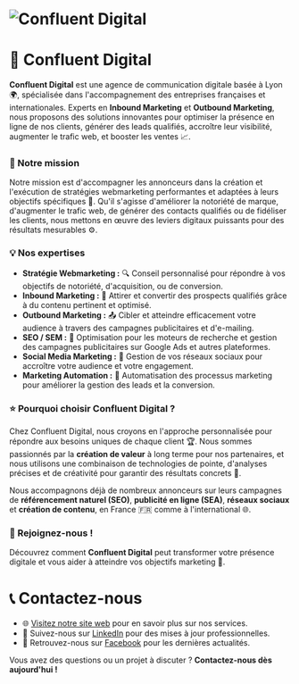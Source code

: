 # ![Confluent Digital](./images/cover.jpeg)

# 🚀 Confluent Digital

**Confluent Digital** est une agence de communication digitale basée à Lyon 🌍, spécialisée dans l'accompagnement des entreprises françaises et internationales. Experts en **Inbound Marketing** et **Outbound Marketing**, nous proposons des solutions innovantes pour optimiser la présence en ligne de nos clients, générer des leads qualifiés, accroître leur visibilité, augmenter le trafic web, et booster les ventes 📈.

### 🎯 Notre mission

Notre mission est d'accompagner les annonceurs dans la création et l'exécution de stratégies webmarketing performantes et adaptées à leurs objectifs spécifiques 🎨. Qu'il s'agisse d'améliorer la notoriété de marque, d'augmenter le trafic web, de générer des contacts qualifiés ou de fidéliser les clients, nous mettons en œuvre des leviers digitaux puissants pour des résultats mesurables ⚙️.

### 💡 Nos expertises

- **Stratégie Webmarketing :** 🔍 Conseil personnalisé pour répondre à vos objectifs de notoriété, d'acquisition, ou de conversion.
- **Inbound Marketing :** 🎯 Attirer et convertir des prospects qualifiés grâce à du contenu pertinent et optimisé.
- **Outbound Marketing :** 📤 Cibler et atteindre efficacement votre audience à travers des campagnes publicitaires et d'e-mailing.
- **SEO / SEM :** 🔗 Optimisation pour les moteurs de recherche et gestion des campagnes publicitaires sur Google Ads et autres plateformes.
- **Social Media Marketing :** 📱 Gestion de vos réseaux sociaux pour accroître votre audience et votre engagement.
- **Marketing Automation :** 🤖 Automatisation des processus marketing pour améliorer la gestion des leads et la conversion.

### ⭐ Pourquoi choisir Confluent Digital ?

Chez Confluent Digital, nous croyons en l'approche personnalisée pour répondre aux besoins uniques de chaque client 🏆. Nous sommes passionnés par la **création de valeur** à long terme pour nos partenaires, et nous utilisons une combinaison de technologies de pointe, d'analyses précises et de créativité pour garantir des résultats concrets 🧠.

Nous accompagnons déjà de nombreux annonceurs sur leurs campagnes de **référencement naturel (SEO)**, **publicité en ligne (SEA)**, **réseaux sociaux** et **création de contenu**, en France 🇫🇷 comme à l'international 🌐.

### 🤝 Rejoignez-nous !

Découvrez comment **Confluent Digital** peut transformer votre présence digitale et vous aider à atteindre vos objectifs marketing 🎯.

# 📞 Contactez-nous

- 🌐 [Visitez notre site web](https://www.confluent-digital.com) pour en savoir plus sur nos services.
- 💼 Suivez-nous sur [LinkedIn](https://www.linkedin.com/company/confluent-digital) pour des mises à jour professionnelles.
- 🔵 Retrouvez-nous sur [Facebook](https://www.facebook.com/confluentdigital) pour les dernières actualités.

Vous avez des questions ou un projet à discuter ? **Contactez-nous dès aujourd'hui !**
